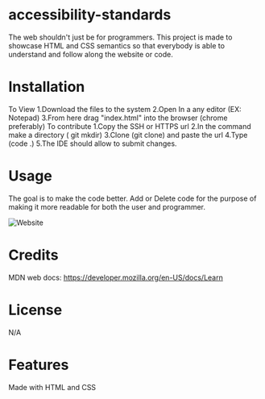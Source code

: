 # accessibility-standards
The web shouldn't just be for programmers. This project is made to showcase HTML and CSS semantics so that everybody is able to understand and follow along the website or code.

# Installation 
To View
1.Download the files to the system
2.Open In a any editor (EX: Notepad)
3.From here drag "index.html" into the browser (chrome preferably)
To contribute
1.Copy the SSH or HTTPS url
2.In the command make a directory ( git mkdir)
3.Clone (git clone) and paste the url
4.Type (code .)
5.The IDE should allow to submit changes.

# Usage
The goal is to make the code better. Add or Delete code for the purpose of making it more readable for both the user and programmer. 

  ![Website](./Develop/assets/images/Screenshot%202023-05-30%20at%206.36.13%20PM.png)

# Credits
MDN web docs:
https://developer.mozilla.org/en-US/docs/Learn

# License
N/A

# Features
Made with HTML and CSS

